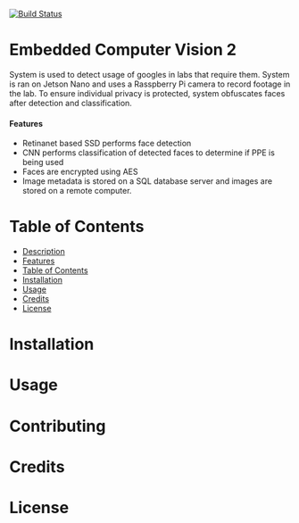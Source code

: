 [![Build Status](https://travis-ci.com/PurdueCAM2Project/Embedded2.svg?branch=master)](https://travis-ci.com/PurdueCAM2Project/Embedded2)

# Embedded Computer Vision 2
System is used to detect usage of googles in labs that require them. System is ran on Jetson Nano and uses a Rasspberry Pi camera to record footage in the lab. To ensure individual privacy is protected, system obfuscates faces after detection and classification.

#### Features
* Retinanet based SSD performs face detection
* CNN performs classification of detected faces to determine if PPE is being used
* Faces are encrypted using AES
* Image metadata is stored on a SQL database server and images are stored on a remote computer.
# Table of Contents
- [Description](#Embedded-Computer-Vision-2)
- [Features](####Features)
- [Table of Contents](#Table-of-Contents)
- [Installation](#Installation)
- [Usage](#Contributing)
- [Credits](#Credits)
- [License](#License)
# Installation
# Usage
# Contributing
# Credits
# License
